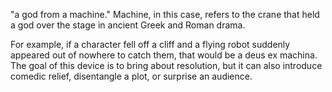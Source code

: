 "a god from a machine." Machine, in this case, refers to the crane that held a god over the stage in ancient Greek and Roman drama.

For example, if a character fell off a cliff and a flying robot suddenly appeared out of nowhere to catch them, that would be a deus ex machina. The goal of this device is to bring about resolution, but it can also introduce comedic relief, disentangle a plot, or surprise an audience.